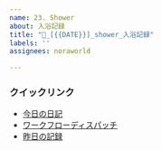 ```yaml
---
name: 23. Shower
about: 入浴記録
title: "🛁_[{{DATE}}]_shower_入浴記録"
labels: ''
assignees: noraworld

---
```


### クイックリンク
* [今日の日記]([{{MAIN_REPO_TODAY_URL}}])
* [ワークフローディスパッチ](https://github.com/noraworld/diary-templates-assistant/actions/workflows/shower.yml)
* [昨日の記録](https://github.com/noraworld/diary-templates/blob/main/templates/shower/[{{YESTERDAY_YEAR}}]/[{{YESTERDAY_MONTH}}]/[{{YESTERDAY_DATE}}]-.md)
